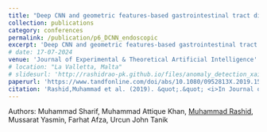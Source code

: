 ```yaml
---
title: "Deep CNN and geometric features-based gastrointestinal tract diseases detection and classification from wireless capsule endoscopy images"
collection: publications
category: conferences
permalink: /publication/p6_DCNN_endoscopic
excerpt: 'Deep CNN and geometric features-based gastrointestinal tract diseases detection and classification from wireless capsule endoscopy images'
# date: 17-07-2024
venue: 'Journal of Experimental & Theoretical Artificial Intelligence'
# location: "La Valletta, Malta"
# slidesurl: 'http://rashidrao-pk.github.io/files/anomaly_detection_xai_w_slides.pdf'
paperurl: 'https://www.tandfonline.com/doi/abs/10.1080/0952813X.2019.1572657'
citation: 'Rashid,Muhammad et al. (2019). &quot;.&quot; <i>In Journal of Experimental & Theoretical Artificial Intelligence </i>.'
---
```


Authors: Muhammad Sharif, Muhammad Attique Khan, <u>Muhammad Rashid</u>, Mussarat Yasmin, Farhat Afza, Urcun John Tanik

<!-- citation:
@article{irshad2023novel,
  title={A novel light u-net model for left ventricle segmentation using MRI},
  author={Irshad, Mehreen and Yasmin, Mussarat and Sharif, Muhammad Imran and Rashid, Muhammad and Sharif, Muhammad Irfan and Kadry, Seifedine},
  journal={Mathematics},
  volume={11},
  number={14},
  pages={3245},
  year={2023},
  publisher={MDPI}
} -->

